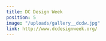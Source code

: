 ```yaml
---
title: DC Design Week
position: 5
image: "/uploads/gallery__dcdw.jpg"
link: http://www.dcdesignweek.org/
---
```



